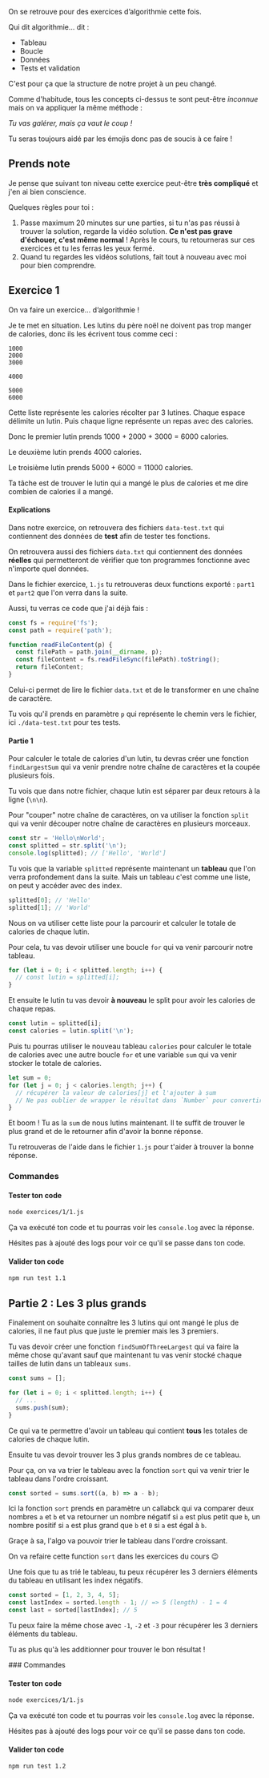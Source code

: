 On se retrouve pour des exercices d’algorithmie cette fois.

Qui dit algorithmie... dit :

- Tableau
- Boucle
- Données
- Tests et validation

C'est pour ça que la structure de notre projet à un peu changé.

Comme d'habitude, tous les concepts ci-dessus te sont peut-être _inconnue_ mais on va appliquer la même méthode :

_Tu vas galérer, mais ça vaut le coup !_

Tu seras toujours aidé par les émojis donc pas de soucis à ce faire !

## Prends note

Je pense que suivant ton niveau cette exercice peut-être **très compliqué** et j'en ai bien conscience.

Quelques règles pour toi :

1. Passe maximum 20 minutes sur une parties, si tu n'as pas réussi à trouver la solution, regarde la vidéo solution. **Ce n'est pas grave d'échouer, c'est même normal** ! Après le cours, tu retourneras sur ces exercices et tu les ferras les yeux fermé.
2. Quand tu regardes les vidéos solutions, fait tout à nouveau avec moi pour bien comprendre.

## Exercice 1

On va faire un exercice... d’algorithmie !

Je te met en situation. Les lutins du père noël ne doivent pas trop manger de calories, donc ils les écrivent tous comme ceci :

```
1000
2000
3000

4000

5000
6000
```

Cette liste représente les calories récolter par 3 lutines. Chaque espace délimite un lutin. Puis chaque ligne représente un repas avec des calories.

Donc le premier lutin prends 1000 + 2000 + 3000 = 6000 calories.

Le deuxième lutin prends 4000 calories.

Le troisième lutin prends 5000 + 6000 = 11000 calories.

Ta tâche est de trouver le lutin qui a mangé le plus de calories et me dire combien de calories il a mangé.

#### Explications

Dans notre exercice, on retrouvera des fichiers `data-test.txt` qui contiennent des données de **test** afin de tester tes fonctions.

On retrouvera aussi des fichiers `data.txt` qui contiennent des données **réelles** qui permetteront de vérifier que ton programmes fonctionne avec n'importe quel données.

Dans le fichier exercice, `1.js` tu retrouveras deux functions exporté : `part1` et `part2` que l'on verra dans la suite.

Aussi, tu verras ce code que j'ai déjà fais :

```js
const fs = require('fs');
const path = require('path');

function readFileContent(p) {
  const filePath = path.join(__dirname, p);
  const fileContent = fs.readFileSync(filePath).toString();
  return fileContent;
}
```

Celui-ci permet de lire le fichier `data.txt` et de le transformer en une chaîne de caractère.

Tu vois qu'il prends en paramètre `p` qui représente le chemin vers le fichier, ici `./data-test.txt` pour tes tests.

#### Partie 1

Pour calculer le totale de calories d'un lutin, tu devras créer une fonction `findLargestSum` qui va venir prendre notre chaîne de caractères et la coupée plusieurs fois.

Tu vois que dans notre fichier, chaque lutin est séparer par deux retours à la ligne (`\n\n`).

Pour "couper" notre chaîne de caractères, on va utiliser la fonction `split` qui va venir découper notre chaîne de caractères en plusieurs morceaux.

```js
const str = 'Hello\nWorld';
const splitted = str.split('\n');
console.log(splitted); // ['Hello', 'World']
```

Tu vois que la variable `splitted` représente maintenant un **tableau** que l'on verra profondement dans la suite. Mais un tableau c'est comme une liste, on peut y accéder avec des index.

```js
splitted[0]; // 'Hello'
splitted[1]; // 'World'
```

Nous on va utiliser cette liste pour la parcourir et calculer le totale de calories de chaque lutin.

Pour cela, tu vas devoir utiliser une boucle `for` qui va venir parcourir notre tableau.

```js
for (let i = 0; i < splitted.length; i++) {
  // const lutin = splitted[i];
}
```

Et ensuite le lutin tu vas devoir **à nouveau** le split pour avoir les calories de chaque repas.

```js
const lutin = splitted[i];
const calories = lutin.split('\n');
```

Puis tu pourras utiliser le nouveau tableau `calories` pour calculer le totale de calories avec une autre boucle `for` et une variable `sum` qui va venir stocker le totale de calories.

```js
let sum = 0;
for (let j = 0; j < calories.length; j++) {
  // récupérer la valeur de calories[j] et l'ajouter à sum
  // Ne pas oublier de wrapper le résultat dans `Number` pour convertir la chaîne de caractères en nombre
}
```

Et boom ! Tu as la `sum` de nous lutins maintenant. Il te suffit de trouver le plus grand et de le retourner afin d'avoir la bonne réponse.

Tu retrouveras de l'aide dans le fichier `1.js` pour t'aider à trouver la bonne réponse.

### Commandes

#### Tester ton code

```bash
node exercices/1/1.js
```

Ça va exécuté ton code et tu pourras voir les `console.log` avec la réponse.

Hésites pas à ajouté des logs pour voir ce qu'il se passe dans ton code.

#### Valider ton code

```bash
npm run test 1.1
```

## Partie 2 : Les 3 plus grands

Finalement on souhaite connaître les 3 lutins qui ont mangé le plus de calories, il ne faut plus que juste le premier mais les 3 premiers.

Tu vas devoir créer une fonction `findSumOfThreeLargest` qui va faire la même chose qu'avant sauf que maintenant tu vas venir stocké chaque tailles de lutin dans un tableaux `sums`.

```js
const sums = [];

for (let i = 0; i < splitted.length; i++) {
  // ...
  sums.push(sum);
}
```

Ce qui va te permettre d'avoir un tableau qui contient **tous** les totales de calories de chaque lutin.

Ensuite tu vas devoir trouver les 3 plus grands nombres de ce tableau.

Pour ça, on va va trier le tableau avec la fonction `sort` qui va venir trier le tableau dans l'ordre croissant.

```js
const sorted = sums.sort((a, b) => a - b);
```

Ici la fonction `sort` prends en paramètre un callabck qui va comparer deux nombres `a` et `b` et va retourner un nombre négatif si `a` est plus petit que `b`, un nombre positif si `a` est plus grand que `b` et `0` si `a` est égal à `b`.

Graçe à sa, l'algo va pouvoir trier le tableau dans l'ordre croissant.

On va refaire cette function `sort` dans les exercices du cours 😉

Une fois que tu as trié le tableau, tu peux récupérer les 3 derniers éléments du tableau en utilisant les index négatifs.

```js
const sorted = [1, 2, 3, 4, 5];
const lastIndex = sorted.length - 1; // => 5 (length) - 1 = 4
const last = sorted[lastIndex]; // 5
```

Tu peux faire la même chose avec `-1`, `-2` et `-3` pour récupérer les 3 derniers éléments du tableau.

Tu as plus qu'à les additionner pour trouver le bon résultat !

### Commandes

#### Tester ton code

```bash
node exercices/1/1.js
```

Ça va exécuté ton code et tu pourras voir les `console.log` avec la réponse.

Hésites pas à ajouté des logs pour voir ce qu'il se passe dans ton code.

#### Valider ton code

```bash
npm run test 1.2
```

